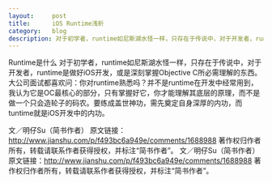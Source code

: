 ```yaml
---
layout:     post
title:      iOS Runtime浅析
category:   blog
description: 对于初学者，runtime如尼斯湖水怪一样，只存在于传说中，对于开发者，runtime是做好iOS开发，或是深刻掌握Objective C所必需理解的东西。大公司面试都喜欢问：你对runtime熟悉吗？并不是runtime在开发中经常用到，我认为它是OC最核心的部分，只有掌握好它，你才能理解其底层的原理，而不是做一个只会造轮子的码农。要练成盖世神功，需先奠定自身深厚的内功，而tuntime就是iOS开发中的内功。
---
```

Runtime是什么
对于初学者，runtime如尼斯湖水怪一样，只存在于传说中，对于开发者，runtime是做好iOS开发，或是深刻掌握Objective C所必需理解的东西。大公司面试都喜欢问：你对runtime熟悉吗？并不是runtime在开发中经常用到，我认为它是OC最核心的部分，只有掌握好它，你才能理解其底层的原理，而不是做一个只会造轮子的码农。要练成盖世神功，需先奠定自身深厚的内功，而tuntime就是iOS开发中的内功。

文／明仔Su（简书作者）
原文链接：http://www.jianshu.com/p/f493bc6a949e/comments/1688988
著作权归作者所有，转载请联系作者获得授权，并标注“简书作者”。
文／明仔Su（简书作者）
原文链接：http://www.jianshu.com/p/f493bc6a949e/comments/1688988
著作权归作者所有，转载请联系作者获得授权，并标注“简书作者”。